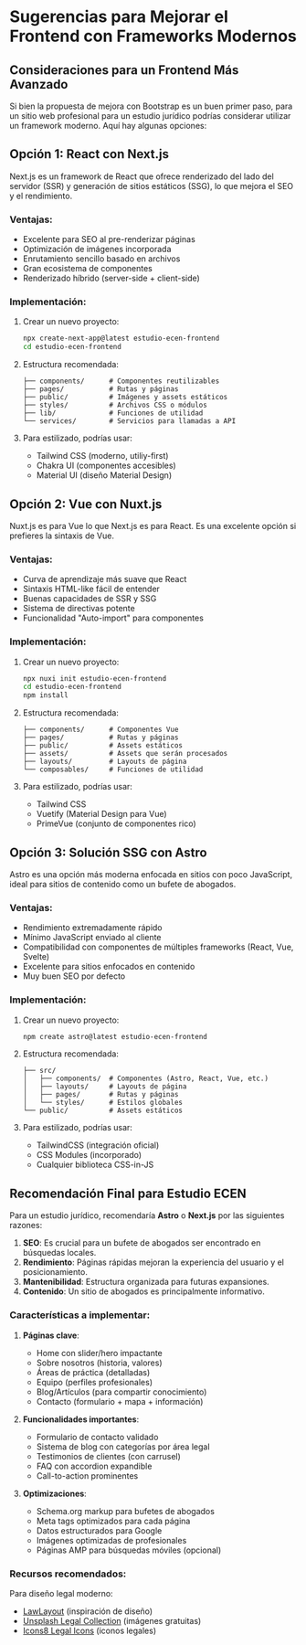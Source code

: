 # Sugerencias para Mejorar el Frontend con Frameworks Modernos

## Consideraciones para un Frontend Más Avanzado

Si bien la propuesta de mejora con Bootstrap es un buen primer paso, para un sitio web profesional para un estudio jurídico podrías considerar utilizar un framework moderno. Aquí hay algunas opciones:

## Opción 1: React con Next.js

Next.js es un framework de React que ofrece renderizado del lado del servidor (SSR) y generación de sitios estáticos (SSG), lo que mejora el SEO y el rendimiento.

### Ventajas:
- Excelente para SEO al pre-renderizar páginas
- Optimización de imágenes incorporada
- Enrutamiento sencillo basado en archivos
- Gran ecosistema de componentes
- Renderizado híbrido (server-side + client-side)

### Implementación:
1. Crear un nuevo proyecto:
   ```bash
   npx create-next-app@latest estudio-ecen-frontend
   cd estudio-ecen-frontend
   ```

2. Estructura recomendada:
   ```
   ├── components/      # Componentes reutilizables
   ├── pages/           # Rutas y páginas
   ├── public/          # Imágenes y assets estáticos
   ├── styles/          # Archivos CSS o módulos
   ├── lib/             # Funciones de utilidad
   └── services/        # Servicios para llamadas a API
   ```

3. Para estilizado, podrías usar:
   - Tailwind CSS (moderno, utiliy-first)
   - Chakra UI (componentes accesibles)
   - Material UI (diseño Material Design)

## Opción 2: Vue con Nuxt.js

Nuxt.js es para Vue lo que Next.js es para React. Es una excelente opción si prefieres la sintaxis de Vue.

### Ventajas:
- Curva de aprendizaje más suave que React
- Sintaxis HTML-like fácil de entender
- Buenas capacidades de SSR y SSG
- Sistema de directivas potente
- Funcionalidad "Auto-import" para componentes

### Implementación:
1. Crear un nuevo proyecto:
   ```bash
   npx nuxi init estudio-ecen-frontend
   cd estudio-ecen-frontend
   npm install
   ```

2. Estructura recomendada:
   ```
   ├── components/      # Componentes Vue
   ├── pages/           # Rutas y páginas
   ├── public/          # Assets estáticos
   ├── assets/          # Assets que serán procesados
   ├── layouts/         # Layouts de página
   └── composables/     # Funciones de utilidad
   ```

3. Para estilizado, podrías usar:
   - Tailwind CSS
   - Vuetify (Material Design para Vue)
   - PrimeVue (conjunto de componentes rico)

## Opción 3: Solución SSG con Astro

Astro es una opción más moderna enfocada en sitios con poco JavaScript, ideal para sitios de contenido como un bufete de abogados.

### Ventajas:
- Rendimiento extremadamente rápido
- Mínimo JavaScript enviado al cliente
- Compatibilidad con componentes de múltiples frameworks (React, Vue, Svelte)
- Excelente para sitios enfocados en contenido
- Muy buen SEO por defecto

### Implementación:
1. Crear un nuevo proyecto:
   ```bash
   npm create astro@latest estudio-ecen-frontend
   ```

2. Estructura recomendada:
   ```
   ├── src/
   │   ├── components/  # Componentes (Astro, React, Vue, etc.)
   │   ├── layouts/     # Layouts de página
   │   ├── pages/       # Rutas y páginas
   │   └── styles/      # Estilos globales
   └── public/          # Assets estáticos
   ```

3. Para estilizado, podrías usar:
   - TailwindCSS (integración oficial)
   - CSS Modules (incorporado)
   - Cualquier biblioteca CSS-in-JS

## Recomendación Final para Estudio ECEN

Para un estudio jurídico, recomendaría **Astro** o **Next.js** por las siguientes razones:

1. **SEO**: Es crucial para un bufete de abogados ser encontrado en búsquedas locales.
2. **Rendimiento**: Páginas rápidas mejoran la experiencia del usuario y el posicionamiento.
3. **Mantenibilidad**: Estructura organizada para futuras expansiones.
4. **Contenido**: Un sitio de abogados es principalmente informativo.

### Características a implementar:

1. **Páginas clave**:
   - Home con slider/hero impactante
   - Sobre nosotros (historia, valores)
   - Áreas de práctica (detalladas)
   - Equipo (perfiles profesionales)
   - Blog/Artículos (para compartir conocimiento)
   - Contacto (formulario + mapa + información)

2. **Funcionalidades importantes**:
   - Formulario de contacto validado
   - Sistema de blog con categorías por área legal
   - Testimonios de clientes (con carrusel)
   - FAQ con accordion expandible
   - Call-to-action prominentes

3. **Optimizaciones**:
   - Schema.org markup para bufetes de abogados
   - Meta tags optimizados para cada página
   - Datos estructurados para Google
   - Imágenes optimizadas de profesionales
   - Páginas AMP para búsquedas móviles (opcional)

### Recursos recomendados:

Para diseño legal moderno:
- [LawLayout](https://www.lawlayouts.com/) (inspiración de diseño)
- [Unsplash Legal Collection](https://unsplash.com/collections/1919632/legal) (imágenes gratuitas)
- [Icons8 Legal Icons](https://icons8.com/icons/set/legal) (iconos legales)